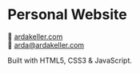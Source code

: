 # Personal Website

📍 [ardakeller.com](https://ardakeller.com)  
📧 arda@ardakeller.com

Built with HTML5, CSS3 & JavaScript.
